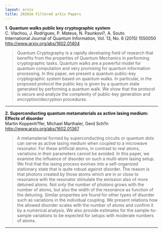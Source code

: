 ```yaml
---
layout: arxiv
title: 202016 Filtered arXiv Papers
---
```


**1.    Quantum walks public key cryptographic system**  
C. Vlachou, J. Rodrigues, P. Mateus, N. Paunkovi?, A. Souto  
International Journal of Quantum Information, Vol. 13, No. 6 (2015) 1550050  
http://www.arxiv.org/abs/1602.01404  
<blockquote>
<p>
Quantum Cryptography is a rapidly developing field of research that benefits from the properties of Quantum Mechanics in performing cryptographic tasks. Quantum walks are a powerful model for quantum computation and very promising for quantum information processing. In this paper, we present a quantum public-key cryptographic system based on quantum walks. In particular, in the proposed protocol the public key is given by a quantum state generated by performing a quantum walk. We show that the protocol is secure and analyze the complexity of public-key generation and encryption/decryption procedures.
</p>
</blockquote>

------

**2.    Superconducting quantum metamaterials as active lasing medium: Effects of disorder**  
Martin Koppenh?fer, Michael Marthaler, Gerd Sch?n  
http://www.arxiv.org/abs/1602.01367  
<blockquote>
<p>
A metamaterial formed by superconducting circuits or quantum dots can serve as active lasing medium when coupled to a microwave resonator. For these artificial atoms, in contrast to real atoms, variations in their parameters cannot be avoided. In this paper, we examine the influence of disorder on such a multi-atom lasing setup. We find that the lasing process evolves into a self-organized stationary state that is quite robust against disorder. The reason is that photons created by those atoms which are in or close to resonance with the resonator stimulate the emission also of more detuned atoms. Not only the number of photons grows with the number of atoms, but also the width of the resonance as function of the detuning. Similar properties are found for other types of disorder such as variations in the individual coupling. We present relations how the allowed disorder scales with the number of atoms and confirm it by a numerical analysis. We also provide estimates for the sample-to-sample variations to be expected for setups with moderate numbers of atoms.
</p>
</blockquote>

------

